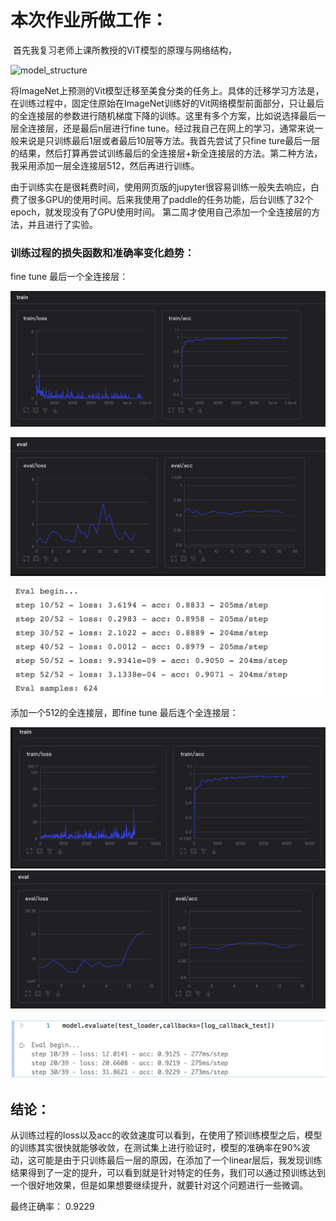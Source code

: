 # 本次作业所做工作：



​	首先我复习老师上课所教授的ViT模型的原理与网络结构，

![model_structure](/Users/vincent/Development/ml_sysu/aistudio/hw7/img/model_structure.png)

将ImageNet上预测的Vit模型迁移至美食分类的任务上。具体的迁移学习方法是，在训练过程中，固定住原始在ImageNet训练好的Vit网络模型前面部分，只让最后的全连接层的参数进行随机梯度下降的训练。这里有多个方案，比如说选择最后一层全连接层，还是最后n层进行fine tune。经过我自己在网上的学习，通常来说一般来说是只训练最后1层或者最后10层等方法。我首先尝试了只fine ture最后一层的结果，然后打算再尝试训练最后的全连接层+新全连接层的方法。第二种方法，我采用添加一层全连接层512，然后再进行训练。

由于训练实在是很耗费时间，使用网页版的jupyter很容易训练一般失去响应，白费了很多GPU的使用时间。后来我使用了paddle的任务功能，后台训练了32个epoch，就发现没有了GPU使用时间。 第二周才使用自己添加一个全连接层的方法，并且进行了实验。

### 训练过程的损失函数和准确率变化趋势：

fine tune 最后一个全连接层：

![train_train](img/train_train.png)

<img src="img/train_eval.png" alt="train_eval" style="zoom:50%;" />

![eval](img/eval.png)

添加一个512的全连接层，即fine tune 最后连个全连接层：

<img src="img/linear_train.png" alt="linear_train" style="zoom:50%;" />

<img src="img/linear_eval.png" alt="linear_eval" style="zoom:50%;" />

![linera_eval](img/linera_eval.png)

## 结论：

从训练过程的loss以及acc的收敛速度可以看到，在使用了预训练模型之后，模型的训练其实很快就能够收敛，在测试集上进行验证时，模型的准确率在90%波动，这可能是由于只训练最后一层的原因，在添加了一个linear层后，我发现训练结果得到了一定的提升，可以看到就是针对特定的任务，我们可以通过预训练达到一个很好地效果，但是如果想要继续提升，就要针对这个问题进行一些微调。

最终正确率： 0.9229

